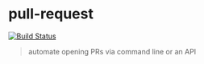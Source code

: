 # pull-request

[![Build Status](https://travis-ci.org/keirlawson/pull-request.svg?branch=master)](https://travis-ci.org/keirlawson/pull-request)

> automate opening PRs via command line or an API
